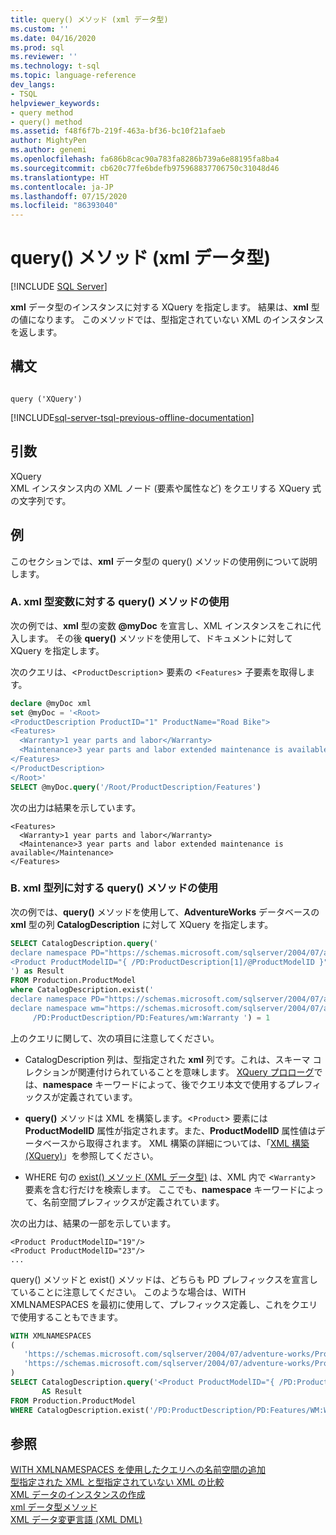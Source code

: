```yaml
---
title: query() メソッド (xml データ型)
ms.custom: ''
ms.date: 04/16/2020
ms.prod: sql
ms.reviewer: ''
ms.technology: t-sql
ms.topic: language-reference
dev_langs:
- TSQL
helpviewer_keywords:
- query method
- query() method
ms.assetid: f48f6f7b-219f-463a-bf36-bc10f21afaeb
author: MightyPen
ms.author: genemi
ms.openlocfilehash: fa686b8cac90a783fa8286b739a6e88195fa8ba4
ms.sourcegitcommit: cb620c77fe6bdefb975968837706750c31048d46
ms.translationtype: HT
ms.contentlocale: ja-JP
ms.lasthandoff: 07/15/2020
ms.locfileid: "86393040"
---
```

# <a name="query-method-xml-data-type"></a>query() メソッド (xml データ型)
[!INCLUDE [SQL Server](../../includes/applies-to-version/sqlserver.md)]

**xml** データ型のインスタンスに対する XQuery を指定します。 結果は、**xml** 型の値になります。 このメソッドでは、型指定されていない XML のインスタンスを返します。  
  
## <a name="syntax"></a>構文  
  
```syntaxsql
  
query ('XQuery')  
```  
  
[!INCLUDE[sql-server-tsql-previous-offline-documentation](../../includes/sql-server-tsql-previous-offline-documentation.md)]

## <a name="arguments"></a>引数
XQuery  
XML インスタンス内の XML ノード (要素や属性など) をクエリする XQuery 式の文字列です。  
  
## <a name="examples"></a>例  
このセクションでは、**xml** データ型の query() メソッドの使用例について説明します。  
  
### <a name="a-using-the-query-method-against-an-xml-type-variable"></a>A. xml 型変数に対する query() メソッドの使用  
次の例では、**xml** 型の変数 **\@myDoc** を宣言し、XML インスタンスをこれに代入します。 その後 **query()** メソッドを使用して、ドキュメントに対して XQuery を指定します。  
  
次のクエリは、<`ProductDescription`> 要素の <`Features`> 子要素を取得します。  
  
```sql
declare @myDoc xml  
set @myDoc = '<Root>  
<ProductDescription ProductID="1" ProductName="Road Bike">  
<Features>  
  <Warranty>1 year parts and labor</Warranty>  
  <Maintenance>3 year parts and labor extended maintenance is available</Maintenance>  
</Features>  
</ProductDescription>  
</Root>'  
SELECT @myDoc.query('/Root/ProductDescription/Features')  
```  
  
次の出力は結果を示しています。  
  
```  
<Features>  
  <Warranty>1 year parts and labor</Warranty>  
  <Maintenance>3 year parts and labor extended maintenance is available</Maintenance>  
</Features>        
```  
  
### <a name="b-using-the-query-method-against-an-xml-type-column"></a>B. xml 型列に対する query() メソッドの使用  
次の例では、**query()** メソッドを使用して、**AdventureWorks** データベースの **xml** 型の列 **CatalogDescription** に対して XQuery を指定します。  
  
```sql
SELECT CatalogDescription.query('  
declare namespace PD="https://schemas.microsoft.com/sqlserver/2004/07/adventure-works/ProductModelDescription";  
<Product ProductModelID="{ /PD:ProductDescription[1]/@ProductModelID }" />  
') as Result  
FROM Production.ProductModel  
where CatalogDescription.exist('  
declare namespace PD="https://schemas.microsoft.com/sqlserver/2004/07/adventure-works/ProductModelDescription";  
declare namespace wm="https://schemas.microsoft.com/sqlserver/2004/07/adventure-works/ProductModelWarrAndMain";  
     /PD:ProductDescription/PD:Features/wm:Warranty ') = 1  
```  
  
上のクエリに関して、次の項目に注意してください。  
  
-   CatalogDescription 列は、型指定された **xml** 列です。これは、スキーマ コレクションが関連付けられていることを意味します。 [XQuery プロローグ](../../xquery/modules-and-prologs-xquery-prolog.md)では、**namespace** キーワードによって、後でクエリ本文で使用するプレフィックスが定義されています。  
  
-   **query()** メソッドは XML を構築します。<`Product`> 要素には **ProductModelID** 属性が指定されます。また、**ProductModelID** 属性値はデータベースから取得されます。 XML 構築の詳細については、「[XML 構築 &#40;XQuery&#41;](../../xquery/xml-construction-xquery.md)」を参照してください。  
  
-   WHERE 句の [exist() メソッド (XML データ型)](../../t-sql/xml/exist-method-xml-data-type.md) は、XML 内で <`Warranty`> 要素を含む行だけを検索します。 ここでも、**namespace** キーワードによって、名前空間プレフィックスが定義されています。  
  
次の出力は、結果の一部を示しています。  
  
```  
<Product ProductModelID="19"/>   
<Product ProductModelID="23"/>   
...  
```  
  
query() メソッドと exist() メソッドは、どちらも PD プレフィックスを宣言していることに注意してください。 このような場合は、WITH XMLNAMESPACES を最初に使用して、プレフィックス定義し、これをクエリで使用することもできます。  
  
```sql
WITH XMLNAMESPACES 
(  
   'https://schemas.microsoft.com/sqlserver/2004/07/adventure-works/ProductModelDescription' AS PD,  
   'https://schemas.microsoft.com/sqlserver/2004/07/adventure-works/ProductModelWarrAndMain' AS WM
)  
SELECT CatalogDescription.query('<Product ProductModelID="{ /PD:ProductDescription[1]/@ProductModelID }" />')
       AS Result  
FROM Production.ProductModel  
WHERE CatalogDescription.exist('/PD:ProductDescription/PD:Features/WM:Warranty ') = 1;

```  
  
## <a name="see-also"></a>参照  
 [WITH XMLNAMESPACES を使用したクエリへの名前空間の追加](../../relational-databases/xml/add-namespaces-to-queries-with-with-xmlnamespaces.md)   
 [型指定された XML と型指定されていない XML の比較](../../relational-databases/xml/compare-typed-xml-to-untyped-xml.md)   
 [XML データのインスタンスの作成](../../relational-databases/xml/create-instances-of-xml-data.md)   
 [xml データ型メソッド](../../t-sql/xml/xml-data-type-methods.md)   
 [XML データ変更言語 &#40;XML DML&#41;](../../t-sql/xml/xml-data-modification-language-xml-dml.md)  
  
  
